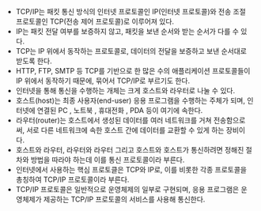 - TCP/IP는 패킷 통신 방식의 인터넷 프로토콜인 IP(인터넷 프로토콜)와 전송 조절 프로토콜인 TCP(전송 제어 프로토콜)로 이루어져 있다. 
- IP는 패킷 전달 여부를 보증하지 않고, 패킷을 보낸 순서와 받는 순서가 다를 수 있다.
- TCP는 IP 위에서 동작하는 프로토콜로, 데이터의 전달을 보증하고 보낸 순서대로 받도록 한다. 
- HTTP, FTP, SMTP 등 TCP를 기반으로 한 많은 수의 애플리케이션 프로토콜들이 IP 위에서 동작하기 때문에, 묶어서 TCP/IP로 부르기도 한다. 
- 인터넷을 통해 통신을 수행하는 개체는 크게 호스트와 라우터로 나눌 수 있다.
- 호스트(host)는 최종 사용자(end-user) 응용 프로그램을 수행하는 주체가 되며, 인터넷에 연결된 PC , 노트북 , 휴대전화 , PDA 등이 여기에 속한다.
- 라우터(router)는 호스트에서 생성된 데이터를 여러 네트워크를 거쳐 전송함으로써, 서로 다른 네트워크에 속한 호스트 간에 데이터를 교환할 수 있게 하는 장비이다.
- 호스트와 라우터, 라우터와 라우터 그리고 호스트와 호스트가 통신하려면 정해진 절차와 방법을 따라야 하는데 이를 통신 프로토콜이라 부른다.
- 인터넷에서 사용하는 핵심 프로토클은 TCP와 IP로, 이를 비롯한 각종 프로토콜을 총칭하여 TCP/IP 프로토콜이라 부른다.
- TCP/IP 프로토콜은 일반적으로 운영체제의 일부로 구현되며, 응용 프로그램은 운영체제가 제공하는 TCP/IP 프로토콜의 서비스를 사용해 통신한다.

